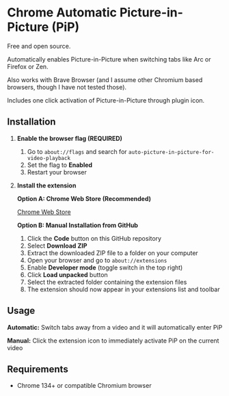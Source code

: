 # Chrome Automatic Picture-in-Picture (PiP)

Free and open source.

Automatically enables Picture-in-Picture when switching tabs like Arc or Firefox or Zen.

Also works with Brave Browser (and I assume other Chromium based browsers, though I have not tested those).

Includes one click activation of Picture-in-Picture through plugin icon.

## Installation

1. **Enable the browser flag (REQUIRED)**

   1. Go to `about://flags` and search for `auto-picture-in-picture-for-video-playback`
   2. Set the flag to **Enabled**
   3. Restart your browser

2. **Install the extension** 

   **Option A: Chrome Web Store (Recommended)**
   
   [Chrome Web Store](https://chromewebstore.google.com/detail/automatic-picture-in-pict/dmjccoaplbldlhhljlcldhaciadfhkcj)
   
   **Option B: Manual Installation from GitHub**
   
   1. Click the **Code** button on this GitHub repository
   2. Select **Download ZIP**
   3. Extract the downloaded ZIP file to a folder on your computer
   4. Open your browser and go to `about://extensions`
   5. Enable **Developer mode** (toggle switch in the top right)
   6. Click **Load unpacked** button
   7. Select the extracted folder containing the extension files
   8. The extension should now appear in your extensions list and toolbar

## Usage

**Automatic:** Switch tabs away from a video and it will automatically enter PiP

**Manual:** Click the extension icon to immediately activate PiP on the current video

## Requirements

- Chrome 134+ or compatible Chromium browser
